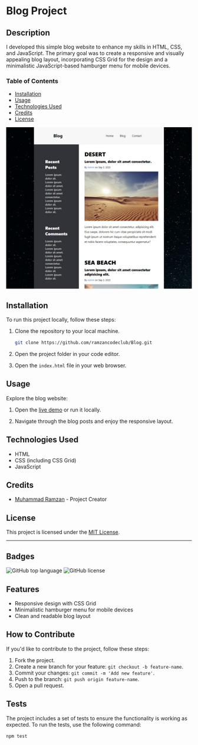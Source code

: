 # Blog Project

## Description

I developed this simple blog website to enhance my skills in HTML, CSS, and JavaScript. The primary goal was to create a responsive and visually appealing blog layout, incorporating CSS Grid for the design and a minimalistic JavaScript-based hamburger menu for mobile devices.

### Table of Contents

- [Installation](#installation)
- [Usage](#usage)
- [Technologies Used](#technologies-used)
- [Credits](#credits)
- [License](#license)

![Blog Screenshot](images/blog-thumbnail.JPG)

## Installation

To run this project locally, follow these steps:

1. Clone the repository to your local machine.
    ```bash
    git clone https://github.com/ramzancodeclub/Blog.git
    ```

2. Open the project folder in your code editor.

3. Open the `index.html` file in your web browser.

## Usage

Explore the blog website:

1. Open the [live demo](https://blog-rouge-zeta.vercel.app/) or run it locally.

2. Navigate through the blog posts and enjoy the responsive layout.

## Technologies Used

- HTML
- CSS (including CSS Grid)
- JavaScript

## Credits

- [Muhammad Ramzan](https://github.com/ramzancodeclub) - Project Creator

## License

This project is licensed under the [MIT License](LICENSE).

---

## Badges

![GitHub top language](https://img.shields.io/github/languages/top/ramzancodeclub/Blog)
![GitHub license](https://img.shields.io/github/license/ramzancodeclub/Blog)

## Features

- Responsive design with CSS Grid
- Minimalistic hamburger menu for mobile devices
- Clean and readable blog layout

## How to Contribute

If you'd like to contribute to the project, follow these steps:

1. Fork the project.
2. Create a new branch for your feature: `git checkout -b feature-name`.
3. Commit your changes: `git commit -m 'Add new feature'`.
4. Push to the branch: `git push origin feature-name`.
5. Open a pull request.

## Tests

The project includes a set of tests to ensure the functionality is working as expected. To run the tests, use the following command:
```bash
npm test
